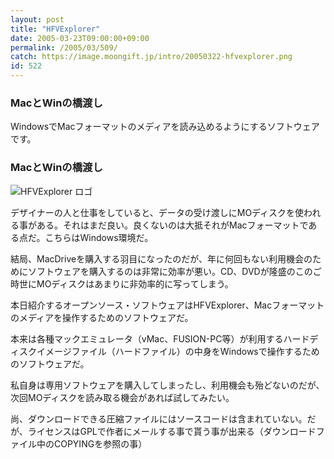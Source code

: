 ```yaml
---
layout: post
title: "HFVExplorer"
date: 2005-03-23T09:00:00+09:00
permalink: /2005/03/509/
catch: https://image.moongift.jp/intro/20050322-hfvexplorer.png
id: 522
---
```

### MacとWinの橋渡し
  
WindowsでMacフォーマットのメディアを読み込めるようにするソフトウェアです。  
<!--more-->  

### MacとWinの橋渡し
  

![HFVExplorer ロゴ](https://image.moongift.jp/intro/20050322-hfvexplorer.png "HFVExplorer ロゴ")

  

デザイナーの人と仕事をしていると、データの受け渡しにMOディスクを使われる事がある。それはまだ良い。良くないのは大抵それがMacフォーマットである点だ。こちらはWindows環境だ。

  

結局、MacDriveを購入する羽目になったのだが、年に何回もない利用機会のためにソフトウェアを購入するのは非常に効率が悪い。CD、DVDが隆盛のこのご時世にMOディスクはあまりに非効率的に写ってしまう。

  

本日紹介するオープンソース・ソフトウェアはHFVExplorer、Macフォーマットのメディアを操作するためのソフトウェアだ。

  

本来は各種マックエミュレータ（vMac、FUSION-PC等）が利用するハードディスクイメージファイル（ハードファイル）の中身をWindowsで操作するためのソフトウェアだ。

  

私自身は専用ソフトウェアを購入してしまったし、利用機会も殆どないのだが、次回MOディスクを読み取る機会があれば試してみたい。

  

尚、ダウンロードできる圧縮ファイルにはソースコードは含まれていない。だが、ライセンスはGPLで作者にメールする事で貰う事が出来る（ダウンロードファイル中のCOPYINGを参照の事）

